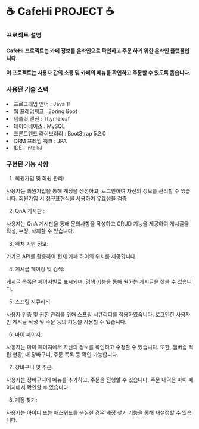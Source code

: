 # ☕ CafeHi PROJECT ☕

### 프로젝트 설명

#### CafeHi 프로젝트는 카페 정보를 온라인으로 확인하고 주문 하기 위한 온라인 플랫폼입니다.
#### 이 프로젝트는 사용자 간의 소통 및 카페의 메뉴를 확인하고 주문할 수 있도록 돕습니다.

### 사용된 기술 스택

<li>프로그래밍 언어 : Java 11 </li>

<li> 웹 프레임워크 :  Spring Boot </li>

<li> 템플릿 엔진 : Thymeleaf </li>

<li>데이터베이스 : MySQL </li>

<li> 프론트엔드 라이브러리 : BootStrap 5.2.0 </li>

<li> ORM 프레임 워크 : JPA</li>

<li> IDE : IntelliJ </li>


### 구현된 기능 사항

1. 회원가입 및 회원 관리:

사용자는 회원가입을 통해 계정을 생성하고, 로그인하여 자신의 정보를 관리할 수 있습니다. 회원가입 시 정규표현식을 사용하여 유효성을 검증

2. QnA 게시판 :

사용자는 QnA 게시판을 통해 문의사항을 작성하고 CRUD 기능을 제공하여 게시글을 작성, 수정, 삭제할 수 있습니다.

3. 위치 기반 정보:

카카오 API를 활용하여 현재 카페 하이의 위치를 제공합니다. 

4. 게시글 페이징 및 검색:

게시글 목록은 페이지별로 표시되며, 검색 기능을 통해 원하는 게시글을 찾을 수 있습니다.

5. 스프링 시큐리티:

사용자 인증 및 권한 관리를 위해 스프링 시큐리티를 적용하였습니다. 로그인한 사용자만 게시글 작성 및 주문 등의 기능을 사용할 수 있습니다.

6. 마이 페이지:

사용자는 마이 페이지에서 자신의 정보를 확인하고 수정할 수 있습니다. 또한, 멤버쉽 적립 현황, 내 장바구니, 주문 목록 등 확인 가능합니다.

7. 장바구니 및 주문:

사용자는 장바구니에 메뉴를 추가하고, 주문을 진행할 수 있습니다. 주문 내역은 마이 페이지에서 확인할 수 있습니다.

8. 계정 찾기:

사용자는 아이디 또는 패스워드를 분실한 경우 계정 찾기 기능을 통해 재설정할 수 있습니다. 
 

